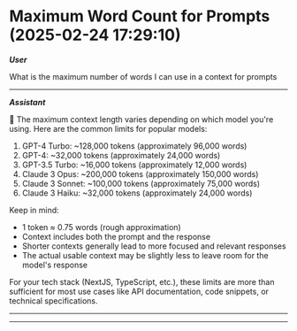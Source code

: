 <!-- Generated by SpecStory -->

# Maximum Word Count for Prompts (2025-02-24 17:29:10)

_**User**_

What is the maximum number of words I can use in a context for prompts

---

_**Assistant**_

🤖 The maximum context length varies depending on which model you're using. Here are the common limits for popular models:

1. GPT-4 Turbo: ~128,000 tokens (approximately 96,000 words)
2. GPT-4: ~32,000 tokens (approximately 24,000 words)
3. GPT-3.5 Turbo: ~16,000 tokens (approximately 12,000 words)
4. Claude 3 Opus: ~200,000 tokens (approximately 150,000 words)
5. Claude 3 Sonnet: ~100,000 tokens (approximately 75,000 words)
6. Claude 3 Haiku: ~32,000 tokens (approximately 24,000 words)

Keep in mind:
- 1 token ≈ 0.75 words (rough approximation)
- Context includes both the prompt and the response
- Shorter contexts generally lead to more focused and relevant responses
- The actual usable context may be slightly less to leave room for the model's response

For your tech stack (NextJS, TypeScript, etc.), these limits are more than sufficient for most use cases like API documentation, code snippets, or technical specifications.

---



---

